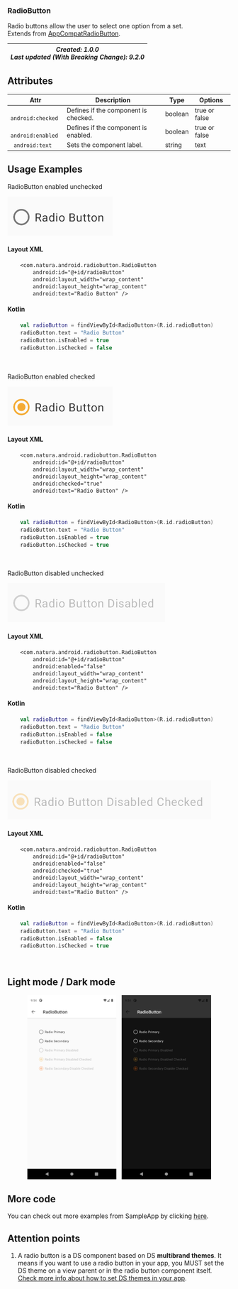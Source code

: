 ### RadioButton
Radio buttons allow the user to select one option from a set.   
Extends from [AppCompatRadioButton](https://developer.android.com/reference/androidx/appcompat/widget/AppCompatRadioButton).


| _Created: 1.0.0_ <br> _Last updated (With Breaking Change): 9.2.0_ |
| ----- | 

## Attributes
| Attr | Description | Type | Options |
| - | --- | --- | --- |
|` android:checked`|  Defines if the component is checked.| boolean | true or false <br> |
|` android:enabled`| Defines if the component is enabled.| boolean | true or false <br> |
|` android:text`| Sets the component label.| string | text |

## Usage Examples
RadioButton enabled unchecked

![RadioButton](./images/radiobutton_enabledUnchecked.png)

#### Layout XML

```android
    <com.natura.android.radiobutton.RadioButton
        android:id="@+id/radioButton"
        android:layout_width="wrap_content"
        android:layout_height="wrap_content"
        android:text="Radio Button" />
```

#### Kotlin

```kotlin
    val radioButton = findViewById<RadioButton>(R.id.radioButton)
    radioButton.text = "Radio Button"
    radioButton.isEnabled = true
    radioButton.isChecked = false
```
<br><br>
RadioButton enabled checked
<br>       

![RadioButton](./images/radiobutton_enabledChecked.png)

#### Layout XML

```android
    <com.natura.android.radiobutton.RadioButton
        android:id="@+id/radioButton"
        android:layout_width="wrap_content"
        android:layout_height="wrap_content"
        android:checked="true"
        android:text="Radio Button" />
```

#### Kotlin

```kotlin
    val radioButton = findViewById<RadioButton>(R.id.radioButton)
    radioButton.text = "Radio Button"
    radioButton.isEnabled = true
    radioButton.isChecked = true
```    
<br><br>
RadioButton disabled unchecked

![RadioButton](./images/radiobutton_disabledUnchecked.png)

#### Layout XML

```android
    <com.natura.android.radiobutton.RadioButton
        android:id="@+id/radioButton"
        android:enabled="false"
        android:layout_width="wrap_content"
        android:layout_height="wrap_content"
        android:text="Radio Button" />
```

#### Kotlin

```kotlin
    val radioButton = findViewById<RadioButton>(R.id.radioButton)
    radioButton.text = "Radio Button"
    radioButton.isEnabled = false
    radioButton.isChecked = false
```

<br><br>
RadioButton disabled checked

![RadioButton](./images/radiobutton_disabledChecked.png)

#### Layout XML

```android
    <com.natura.android.radiobutton.RadioButton
        android:id="@+id/radioButton"
        android:enabled="false"
        android:checked="true"
        android:layout_width="wrap_content"
        android:layout_height="wrap_content"
        android:text="Radio Button" />
```

#### Kotlin

```kotlin
    val radioButton = findViewById<RadioButton>(R.id.radioButton)
    radioButton.text = "Radio Button"
    radioButton.isEnabled = false
    radioButton.isChecked = true
```

<br>

## Light mode / Dark mode

<p align="center">
  <img alt="Radio Button Light" src="./images/radiobutton_lightMode.png" width="40%"> 
&nbsp;
  <img alt="Radio Button Dark" src="./images/radiobutton_darkMode.png" width="40%">
</p>

## More code
You can check out more examples from SampleApp by clicking [here](../sample/src/main/res/layout/activity_radiobutton.xml).

## Attention points

1. A radio button is a DS component based on DS **multibrand themes**. It means if you want to use a radio button in your app, you MUST set the DS theme on a view parent or in the radio button component itself. [Check more info about how to set DS themes in your app](getting-started.md).






